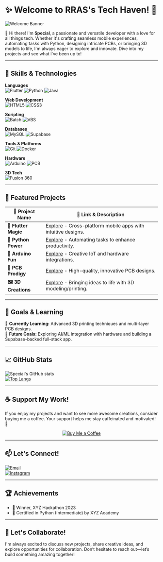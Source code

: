 # ✨ Welcome to RRAS's Tech Haven! 🌟

![Welcome Banner](https://readme-typing-svg.herokuapp.com?font=Fira+Code&size=24&duration=2000&pause=1000&color=F75C7E&background=FFEBE5&center=true&vCenter=true&width=600&height=50&lines=Welcome+to+RRAS's+Tech+Haven!;Let’s+Create+Together!)

👋 Hi there! I'm **Special**, a passionate and versatile developer with a love for all things tech. Whether it's crafting seamless mobile experiences, automating tasks with Python, designing intricate PCBs, or bringing 3D models to life, I'm always eager to explore and innovate. Dive into my projects and see what I've been up to!

---

## 🚀 Skills & Technologies

**Languages**  
![Flutter](https://img.shields.io/badge/Flutter-%2302569B.svg?style=flat-square&logo=flutter&logoColor=white)
![Python](https://img.shields.io/badge/Python-%233776AB.svg?style=flat-square&logo=python&logoColor=white)
![Java](https://img.shields.io/badge/Java-%23ED8B00.svg?style=flat-square&logo=java&logoColor=white)  

**Web Development**  
![HTML5](https://img.shields.io/badge/HTML5-%23E34F26.svg?style=flat-square&logo=html5&logoColor=white)
![CSS3](https://img.shields.io/badge/CSS3-%231572B6.svg?style=flat-square&logo=css3&logoColor=white)  

**Scripting**  
![Batch](https://img.shields.io/badge/Batch%20Scripting-%23000000.svg?style=flat-square&logo=windowsterminal&logoColor=white)
![VBS](https://img.shields.io/badge/VBScripting-%23FFB845.svg?style=flat-square&logo=windows)  

**Databases**  
![MySQL](https://img.shields.io/badge/MySQL-%234479A1.svg?style=flat-square&logo=mysql&logoColor=white)
![Supabase](https://img.shields.io/badge/Supabase-%2330A14E.svg?style=flat-square&logo=supabase&logoColor=white)  

**Tools & Platforms**  
![Git](https://img.shields.io/badge/Git-%23F05033.svg?style=flat-square&logo=git&logoColor=white)
![Docker](https://img.shields.io/badge/Docker-%232496ED.svg?style=flat-square&logo=docker&logoColor=white)  

**Hardware**  
![Arduino](https://img.shields.io/badge/Arduino-%2300979D.svg?style=flat-square&logo=arduino&logoColor=white)
![PCB](https://img.shields.io/badge/PCB%20Design-%233DA639.svg?style=flat-square&logo=pcbway&logoColor=white)  

**3D Tech**  
![Fusion 360](https://img.shields.io/badge/Fusion360-%23F5852F.svg?style=flat-square&logo=autodesk&logoColor=white)

---

## 🌟 Featured Projects

| 🚀 Project Name      | 🔗 Link & Description                                                                                  |
|----------------------|-------------------------------------------------------------------------------------------------------|
| **📱 Flutter Magic** | [Explore](https://github.com/RRAS46/flutter-app) - Cross-platform mobile apps with intuitive designs. |
| **🐍 Python Power**  | [Explore](https://github.com/RRAS46/python-automation) - Automating tasks to enhance productivity.     |
| **🔧 Arduino Fun**   | [Explore](https://github.com/RRAS46/arduino-projects) - Creative IoT and hardware integrations.       |
| **🔋 PCB Prodigy**   | [Explore](https://github.com/RRAS46/pcb-designs) - High-quality, innovative PCB designs.              |
| **🖼️ 3D Creations** | [Explore](https://github.com/RRAS46/3d-projects) - Bringing ideas to life with 3D modeling/printing.  |

---

## 🎯 Goals & Learning

🌱 **Currently Learning:** Advanced 3D printing techniques and multi-layer PCB designs.  
🧠 **Future Goals:** Exploring AI/ML integration with hardware and building a Supabase-backed full-stack app.

---

## 📈 GitHub Stats

![Special's GitHub stats](https://github-readme-stats.vercel.app/api?username=special&show_icons=true&theme=radical)  
[![Top Langs](https://github-readme-stats.vercel.app/api/top-langs/?username=special&layout=compact&theme=radical)](https://github.com/anuraghazra/github-readme-stats)

---

## ☕ Support My Work!

If you enjoy my projects and want to see more awesome creations, consider buying me a coffee. Your support helps me stay caffeinated and motivated! 💖  

<p align="center">
  <a href="https://www.buymeacoffee.com/rras" target="_blank">
    <img src="https://img.buymeacoffee.com/button-api/?text=Buy me a coffee&emoji=☕&slug=rras&button_colour=FF5F5F&font_colour=ffffff&font_family=Arial&outline_colour=000000&coffee_colour=ffffff" alt="Buy Me a Coffee">
  </a>
</p>

---

## 📫 Let's Connect!

[![Email](https://img.shields.io/badge/Email-D14836?style=flat-square&logo=gmail&logoColor=white)](mailto:rrasgeorge46@gmail.com)  
[![Instagram](https://img.shields.io/badge/Instagram-E4405F?style=flat-square&logo=instagram&logoColor=white)](https://www.instagram.com/jojos__psarras/)

---

## 🏆 Achievements

- 🥇 Winner, XYZ Hackathon 2023  
- 📜 Certified in Python (Intermediate) by XYZ Academy  

---

## 💬 Let's Collaborate!

I'm always excited to discuss new projects, share creative ideas, and explore opportunities for collaboration. Don’t hesitate to reach out—let’s build something amazing together!
